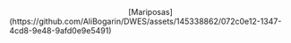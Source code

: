 
<center>[Mariposas] </center>
  (https://github.com/AliBogarin/DWES/assets/145338862/072c0e12-1347-4cd8-9e48-9afd0e9e5491)








